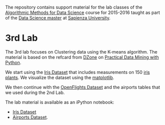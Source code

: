 The repository contains support material for the lab classes of the [Algorithmic Methods for Data Science](http://aris.me/index.php/data-mining-ds-2015) course for
2015-2016 taught as part of the [Data Science master](http://datascience.i3s.uniroma1.it/it) at [Sapienza University](http://www.uniroma1.it/).

# 3rd Lab

The 3rd lab focuses on Clustering data using the K-means algorithm. The material is based on the refcard from [DZone](https://dzone.com/) on [Practical Data Mining with Python](https://dzone.com/refcardz/data-mining-discovering-and).

We start using the [Iris Dataset](http://scikit-learn.org/stable/auto_examples/datasets/plot_iris_dataset.html) that includes measurements on 150 [iris plants](https://en.wikipedia.org/wiki/Iris_%28plant%29). We visualize the dataset using the [matplotlib](http://matplotlib.org/). 

We then continue with the [OpenFlights Dataset](http://openflights.org/data.html) and the airports tables that we used during the 2nd Lab.

The lab material is available as an iPython notebook:
* [Iris Dataset](/lab3/ADM%20Lab%203%20-%20Iris.ipynb)
* [Airports Dataset](/lab3/ADM%20Lab%203%20-%20Airports.ipynb).
